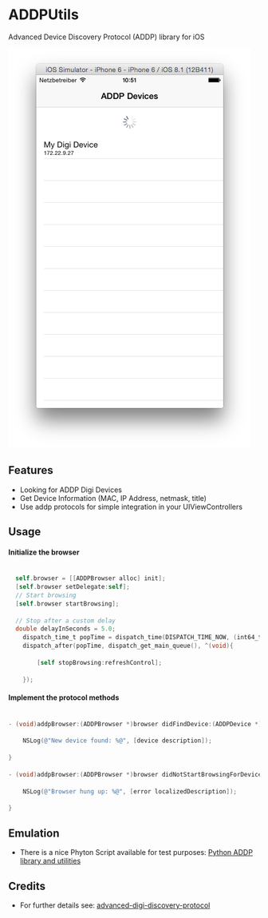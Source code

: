 # ADDPUtils
Advanced Device Discovery Protocol (ADDP) library for iOS

![Screenshot](/Screenshots/sample-screen.png "Screenshot")

## Features

- Looking for ADDP Digi Devices 
- Get Device Information (MAC, IP Address, netmask, title)
- Use addp protocols for simple integration in your UIViewControllers

## Usage

#### Initialize the browser
```objective-c
  
  self.browser = [[ADDPBrowser alloc] init];
  [self.browser setDelegate:self];
  // Start browsing
  [self.browser startBrowsing];
  
  // Stop after a custom delay
  double delayInSeconds = 5.0;
    dispatch_time_t popTime = dispatch_time(DISPATCH_TIME_NOW, (int64_t)(delayInSeconds * NSEC_PER_SEC));
    dispatch_after(popTime, dispatch_get_main_queue(), ^(void){
    
        [self stopBrowsing:refreshControl];
        
    });

```

#### Implement the protocol methods
```objective-c
  
- (void)addpBrowser:(ADDPBrowser *)browser didFindDevice:(ADDPDevice *)device {

    NSLog(@"New device found: %@", [device description]);

}

- (void)addpBrowser:(ADDPBrowser *)browser didNotStartBrowsingForDevices:(NSError *)error {

    NSLog(@"Browser hung up: %@", [error localizedDescription]);

}

```

## Emulation

- There is a nice Phyton Script available for test purposes: [Python ADDP library and utilities](https://github.com/zdavkeos/addp)

## Credits

- For further details see: [advanced-digi-discovery-protocol](http://qbeukes.blogspot.de/2009/11/advanced-digi-discovery-protocol_21.html)




